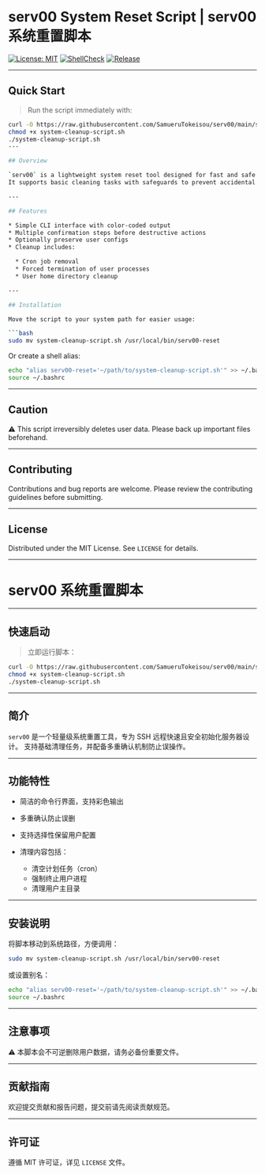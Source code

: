 # serv00 System Reset Script | serv00 系统重置脚本

[![License: MIT](https://img.shields.io/badge/License-MIT-blue.svg)](LICENSE)
[![ShellCheck](https://github.com/SamueruTokeisou/serv00/actions/workflows/shellcheck.yml/badge.svg)](https://github.com/SamueruTokeisou/serv00/actions/workflows/shellcheck.yml)
[![Release](https://img.shields.io/github/v/release/SamueruTokeisou/serv00)](https://github.com/SamueruTokeisou/serv00/releases)

---

## Quick Start

> Run the script immediately with:

```bash
curl -O https://raw.githubusercontent.com/SamueruTokeisou/serv00/main/system-cleanup-script.sh
chmod +x system-cleanup-script.sh
./system-cleanup-script.sh
---

## Overview

`serv00` is a lightweight system reset tool designed for fast and safe server initialization over SSH.
It supports basic cleaning tasks with safeguards to prevent accidental data loss.

---

## Features

* Simple CLI interface with color-coded output
* Multiple confirmation steps before destructive actions
* Optionally preserve user configs
* Cleanup includes:

  * Cron job removal
  * Forced termination of user processes
  * User home directory cleanup

---

## Installation

Move the script to your system path for easier usage:

```bash
sudo mv system-cleanup-script.sh /usr/local/bin/serv00-reset
```

Or create a shell alias:

```bash
echo "alias serv00-reset='~/path/to/system-cleanup-script.sh'" >> ~/.bashrc
source ~/.bashrc
```

---

## Caution

⚠️ This script irreversibly deletes user data. Please back up important files beforehand.

---

## Contributing

Contributions and bug reports are welcome. Please review the contributing guidelines before submitting.

---

## License

Distributed under the MIT License. See `LICENSE` for details.

---

# serv00 系统重置脚本

---

## 快速启动

> 立即运行脚本：

```bash
curl -O https://raw.githubusercontent.com/SamueruTokeisou/serv00/main/system-cleanup-script.sh
chmod +x system-cleanup-script.sh
./system-cleanup-script.sh
```

---

## 简介

`serv00` 是一个轻量级系统重置工具，专为 SSH 远程快速且安全初始化服务器设计。
支持基础清理任务，并配备多重确认机制防止误操作。

---

## 功能特性

* 简洁的命令行界面，支持彩色输出
* 多重确认防止误删
* 支持选择性保留用户配置
* 清理内容包括：

  * 清空计划任务（cron）
  * 强制终止用户进程
  * 清理用户主目录

---

## 安装说明

将脚本移动到系统路径，方便调用：

```bash
sudo mv system-cleanup-script.sh /usr/local/bin/serv00-reset
```

或设置别名：

```bash
echo "alias serv00-reset='~/path/to/system-cleanup-script.sh'" >> ~/.bashrc
source ~/.bashrc
```

---

## 注意事项

⚠️ 本脚本会不可逆删除用户数据，请务必备份重要文件。

---

## 贡献指南

欢迎提交贡献和报告问题，提交前请先阅读贡献规范。

---

## 许可证

遵循 MIT 许可证，详见 `LICENSE` 文件。

```
